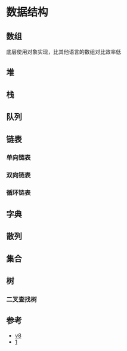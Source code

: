 # 数据结构

## 数组
底层使用对象实现，比其他语言的数组对比效率低


## 堆

## 栈

## 队列

## 链表

### 单向链表

### 双向链表

### 循环链表

## 字典

## 散列

## 集合

## 树
### 二叉查找树





## 参考
- [v8](https://github.com/v8/v8)
- [1](https://zhuanlan.zhihu.com/p/96959371)
